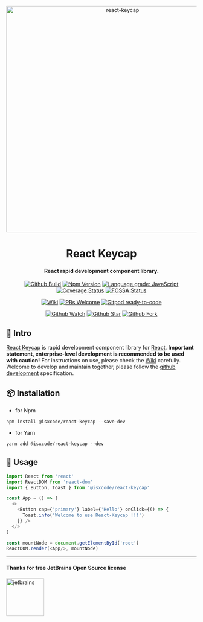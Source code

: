 <p align="center">
  <a href="https://github.com/isxcode/react-keycap">
    <img alt="react-keycap" width="600" src="https://gitee.com/isxcode/blogs-galaxy-images/raw/master/keycap/keycap.png">
  </a>
</p>

<h1 align="center">
    React Keycap
</h1>

<h4 align="center">
    React rapid development component library.
</h4>

<div align="center">

[![Github Build](https://github.com/isxcode/react-keycap/workflows/build/badge.svg?branch=latest)](https://github.com/isxcode/react-keycap/actions?query=workflow%3A%22build%22)
[![Npm Version](https://img.shields.io/npm/v/@isxcode/react-keycap)](https://www.npmjs.com/package/@isxcode/react-keycap)
[![Language grade: JavaScript](https://img.shields.io/lgtm/grade/javascript/g/isxcode/react-keycap.svg?logo=lgtm&logoWidth=18)](https://lgtm.com/projects/g/isxcode/react-keycap/context:javascript)
[![Coverage Status](https://coveralls.io/repos/github/isxcode/react-keycap/badge.svg?branch=latest)](https://coveralls.io/github/isxcode/react-keycap?branch=latest)
[![FOSSA Status](https://app.fossa.com/api/projects/git%2Bgithub.com%2Fisxcode%2Freact-keycap.svg?type=shield)](https://app.fossa.com/projects/git%2Bgithub.com%2Fisxcode%2Freact-keycap?ref=badge_shield)

</div>

<div align="center">

[![Wiki](https://img.shields.io/badge/Wiki-docs-important)](https://github.com/isxcode/react-keycap/wiki)
[![PRs Welcome](https://img.shields.io/badge/PRs-welcome-brightgreen.svg)](https://github.com/isxcode/react-keycap/blob/main/CONTRIBUTING.md)
[![Gitpod ready-to-code](https://img.shields.io/badge/Gitpod-ready--to--code-blue?logo=gitpod)](https://gitpod.io/#https://github.com/isxcode/react-keycap)

</div>

<div align="center">

[![Github Watch](https://img.shields.io/github/watchers/isxcode/react-keycap?style=social)](https://github.com/isxcode/react-keycap/watchers)
[![Github Star](https://img.shields.io/github/stars/isxcode/react-keycap?style=social)](https://github.com/isxcode/react-keycap/stargazers)
[![Github Fork](https://img.shields.io/github/forks/isxcode/react-keycap?style=social)](https://github.com/isxcode/react-keycap/network/members)

</div>

## 🐣 Intro

[React Keycap](https://github.com/isxcode/react-keycap) is rapid development component library for [React](https://reactjs.org/).
**Important statement, enterprise-level development is recommended to be used with caution!**
For instructions on use, please check the [Wiki](https://github.com/isxcode/react-keycap/wiki) carefully.
Welcome to develop and maintain together, please follow the [github development](https://github.com/isxcode/react-keycap/blob/main/CONTRIBUTING.md) specification.

## 📦 Installation

- for Npm

```shell script
npm install @isxcode/react-keycap --save-dev
```

- for Yarn

```shell script
yarn add @isxcode/react-keycap --dev
```

## 🔨 Usage

```javascript
import React from 'react'
import ReactDOM from 'react-dom'
import { Button, Toast } from '@isxcode/react-keycap'

const App = () => (
  <>
    <Button cap={'primary'} label={'Hello'} onClick={() => {
      Toast.info('Welcome to use React-Keycap !!!')
    }} />
  </>
)

const mountNode = document.getElementById('root')
ReactDOM.render(<App/>, mountNode)
```

***

#### Thanks for free JetBrains Open Source license

<a href="https://www.jetbrains.com/?from=react-keycap" target="_blank"><img src="https://gitee.com/isxcode/blog-images/raw/master/jetbrains/jetbrains-3.png" height="100" alt="jetbrains"/></a>